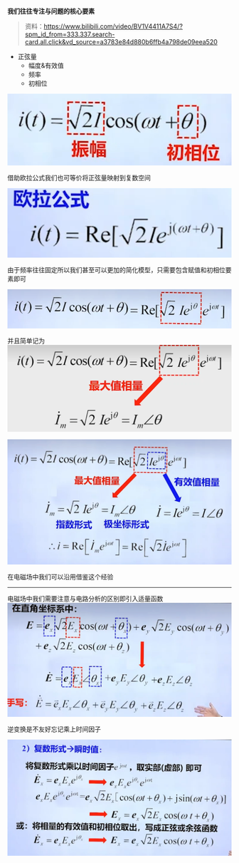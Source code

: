 **我们往往专注与问题的核心要素**

>资料：https://www.bilibili.com/video/BV1V4411A7S4/?spm_id_from=333.337.search-card.all.click&vd_source=a3783e84d880b6ffb4a798de09eea520

- 正弦量
  - 幅度&有效值
  - 频率
  - 初相位

![Alt text](image.png)

借助欧拉公式我们也可等价将正弦量映射到复数空间

![Alt text](image-1.png)

由于频率往往固定所以我们甚至可以更加的简化模型，只需要包含赋值和初相位要素即可

![Alt text](image-2.png)

并且简单记为
![Alt text](image-3.png)

![Alt text](image-4.png)

在电磁场中我们可以沿用借鉴这个经验

---

电磁场中我们需要注意与电路分析的区别即引入适量函数
![Alt text](image-5.png)

逆变换是不友好忘记乘上时间因子

![Alt text](image-6.png)
